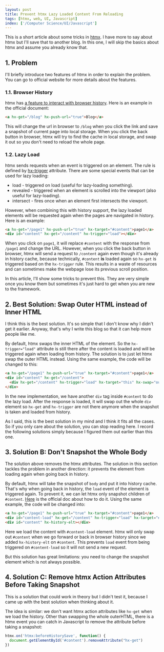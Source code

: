```yaml
---
layout: post
title: Prevent htmx Lazy Loaded Content From Reloading
tags: [htmx, web, UI, Javascript]
index: ['/Computer Science/UI/Javascript']
---
```


This is a short article about some tricks in [htmx](https://htmx.org). I have more to say about htmx but I'll save that to another blog. In this one, I will skip the basics about htmx and assume you already know that.

## 1. Problem

I'll briefly introduce two features of htmx in order to explain the problem. You can go to official website for more details about the features.

### 1.1. Browser History

htmx has [a feature to interact with browser history](https://htmx.org/docs/#history). Here is an example in the official document:

```html
<a hx-get="/blog" hx-push-url="true">Blog</a>
```

This will change the url in browser to `/blog` when you click the link and save a snapshot of current page into local storage. When you click the back button in browser, htmx will try to find the cache in local storage, and swap it out so you don't need to reload the whole page.

### 1.2. Lazy Load

htmx sends requests when an event is triggered on an element. The rule is defined by [hx-trigger](https://htmx.org/attributes/hx-trigger/) attribute. There are some special events that can be used for lazy loading:

* load - triggered on load (useful for lazy-loading something).
* revealed - triggered when an element is scrolled into the viewport (also useful for lazy-loading).
* intersect - fires once when an element first intersects the viewport.

However, when combining this with history support, the lazy loaded elements will be requested again when the pages are navigated in history. Here is an example:

```html
<a hx-get="/page1" hx-push-url="true" hx-target="#content">page1</a>
<div id="content" hx-get="/content" hx-trigger="load"></div>
```

When you click on `page1`, it will replace `#content` with the response from `/page1` and change the URL. However, when you click the back button in browser, htmx will send a request to `/content` again even though it's already in history cache, because technically, `#content` **is** loaded again so `hx-get` is triggered based on the `hx-trigger` rule. This results in a waste of resources and can sometimes make the webpage lose its previous scroll position.

In this article, I'll show some tricks to prevent this. They are very simple once you know them but sometimes it's just hard to get when you are new to the framework.

## 2. Best Solution: Swap Outer HTML instead of Inner HTML

I think this is the best solution. It's so simple that I don't know why I didn't get it earlier. Anyway, that's why I write this blog so that it can help more people like me.

By default, htmx swaps the inner HTML of the element. So the `hx-trigger="load"` attribute is still there after the content is loaded and will be triggered again when loading from history. The solution is to just let htmx swap the outer HTML instead. Using the same example, the code will be changed to this:

```html
<a hx-get="/page1" hx-push-url="true" hx-target="#content">page1</a>
<div id="content" hx-get="/content">
  <div hx-get="/content" hx-trigger="load" hx-target="this" hx-swap="outerHTML"></div>
</div>
```

In the new implementation, we have another `div` tag inside `#content` to do the lazy load. After the response is loaded, it will swap out the whole `div` element so `hx-get` and `hx-trigger` are not there anymore when the snapshot is taken and loaded from history.

As I said, this is the best solution in my mind and I think it fits all the cases. So if you only care about the solution, you can stop reading here. I record the following solutions simply because I figured them out earlier than this one.

## 3. Solution B: Don't Snapshot the Whole Body

The solution above removes the htmx attributes. The solution in this section tackles the problem in another direction: it prevents the element from loading again when going back in history.

By default, htmx will take the snapshot of `body` and put it into history cache. That's why when going back in history, the `load` event of the element is triggered again. To prevent it, we can let htmx only snapshot children of `#content`. [Here](https://htmx.org/docs/#specifying-history-snapshot-element) is the official doc about how to do it. Using the same example, the code will be changed into:


```html
<a hx-get="/page1" hx-push-url="true" hx-target="#content">page1</a>
<div id="content-load" hx-get="/content" hx-trigger="load" hx-target="#content"></div>
<div id="content" hx-history-elt></div>
```

Here we load the content with `#content-load` element. htmx will only swap out `#content` when we go forward or back in browser history since we added `hx-history-elt` on `#content`. This prevents `load` event from being triggered on `#content-load` so it will not send a new request.

But this solution has great limitations: you need to change the snapshot element which is not always possible.

## 4. Solution C: Remove htmx Action Attributes Before Taking Snapshot

This is a solution that could work in theory but I didn't test it, because I came up with the best solution when thinking about it.

The idea is similar: we don't want htmx action attributes like `hx-get` when we load the history. Other than swapping the whole outerHTML, there is a htmx event you can catch in Javascript to remove the attribute before taking a snapshot:

```javascript
htmx.on('htmx:beforeHistorySave', function() {
  document.getElementById('#content').removeAttribute("hx-get")
})
```
